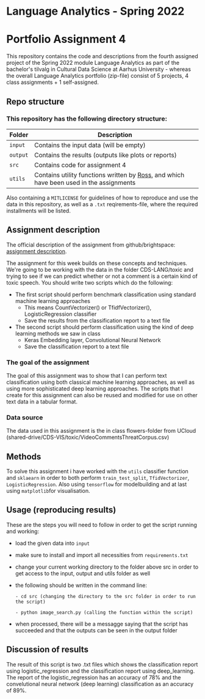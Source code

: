 
# Language Analytics - Spring 2022
# Portfolio Assignment 4

This repository contains the code and descriptions from the fourth assigned project of the Spring 2022 module Language Analytics as part of the bachelor's tilvalg in Cultural Data Science at Aarhus University - whereas the overall Language Analytics portfolio (zip-file) consist of 5 projects, 4 class assignments + 1 self-assigned.

## Repo structure
### This repository has the following directory structure:

| **Folder** | **Description** |
| ----------- | ----------- |
| ```input``` | Contains the input data (will be empty) |
| ```output``` | Contains the results (outputs like plots or reports)  |
| ```src``` | Contains code for assignment 4 |
| ```utils``` | Contains utility functions written by [Ross](https://pure.au.dk/portal/en/persons/ross-deans-kristensenmclachlan(29ad140e-0785-4e07-bdc1-8af12f15856c).html), and which have been used in the assignments |

Also containing a ```MITLICENSE``` for guidelines of how to reproduce and use the data in this repository, as well as a ```.txt``` reqirements-file, where the required installments will be listed.

## Assignment description
The official description of the assignment from github/brightspace: [assignment description](https://github.com/CDS-AU-DK/cds-language/blob/main/assignments/assignment4.md).

The assignment for this week builds on these concepts and techniques. We're going to be working with the data in the folder CDS-LANG/toxic and trying to see if we can predict whether or not a comment is a certain kind of toxic speech. You should write two scripts which do the following:

- The first script should perform benchmark classification using standard machine learning approaches
  - This means CountVectorizer() or TfidfVectorizer(), LogisticRegression classifier
  - Save the results from the classification report to a text file
- The second script should perform classification using the kind of deep learning methods we saw in class
  - Keras Embedding layer, Convolutional Neural Network
  - Save the classification report to a text file


### The goal of the assignment 
The goal of this assignment was to show that I can perform text classification using both classical machine learning approaches, as well as using more sophisticated deep learning approaches. The scripts that I create for this assignment can also be reused and modified for use on other text data in a tabular format.

### Data source
The data used in this assignment is the in class flowers-folder from UCloud (shared-drive/CDS-VIS/toxic/VideoCommentsThreatCorpus.csv)


## Methods
To solve this assignment i have worked with the ```utils``` classifier function and ```sklaearn``` in order to both perform ```train_test_split```, ```TfidVectorizer```, ```LogisticRegression```. Also using ```tensorflow``` for modelbuilding and at last using ```matplotlib```for visualisation. 

## Usage (reproducing results)
These are the steps you will need to follow in order to get the script running and working:
- load the given data into ```input```
- make sure to install and import all necessities from ```requirements.txt``` 
- change your current working directory to the folder above src in order to get access to the input, output and utils folder as well 
- the following should be written in the command line:

      - cd src (changing the directory to the src folder in order to run the script)
      
      - python image_search.py (calling the function within the script)
      
- when processed, there will be a messagge saying that the script has succeeded and that the outputs can be seen in the output folder 



## Discussion of results
The result of this script is two .txt files which shows the classification report using logistic_regression and the classification report using deep_learning. The report of the logistic_regression has an accuracy of 78% and the convelutional neural network (deep learning) classification as an accuracy of 89%. 


